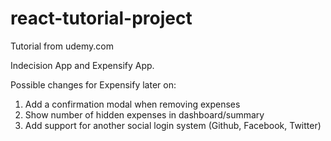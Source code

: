 # react-tutorial-project

Tutorial from udemy.com

Indecision App and Expensify App.

Possible changes for Expensify later on:
1. Add a confirmation modal when removing expenses
2. Show number of hidden expenses in dashboard/summary
3. Add support for another social login system (Github, Facebook, Twitter)
